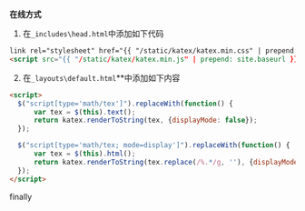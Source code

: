 **在线方式**
1. 在`_includes\head.html`中添加如下代码 
 
~~~html
link rel="stylesheet" href="{{ "/static/katex/katex.min.css" | prepend: site.baseurl }}">
<script src="{{ "/static/katex/katex.min.js" | prepend: site.baseurl }}"></script>
~~~

2. 在`_layouts\default.html`*</body>*中添加如下内容  

~~~html
<script>
  $("script[type='math/tex']").replaceWith(function() {
      var tex = $(this).text();
      return katex.renderToString(tex, {displayMode: false});
  });

  $("script[type='math/tex; mode=display']").replaceWith(function() {
      var tex = $(this).html();
      return katex.renderToString(tex.replace(/%.*/g, ''), {displayMode: true});
  });
</script>
~~~  
finally